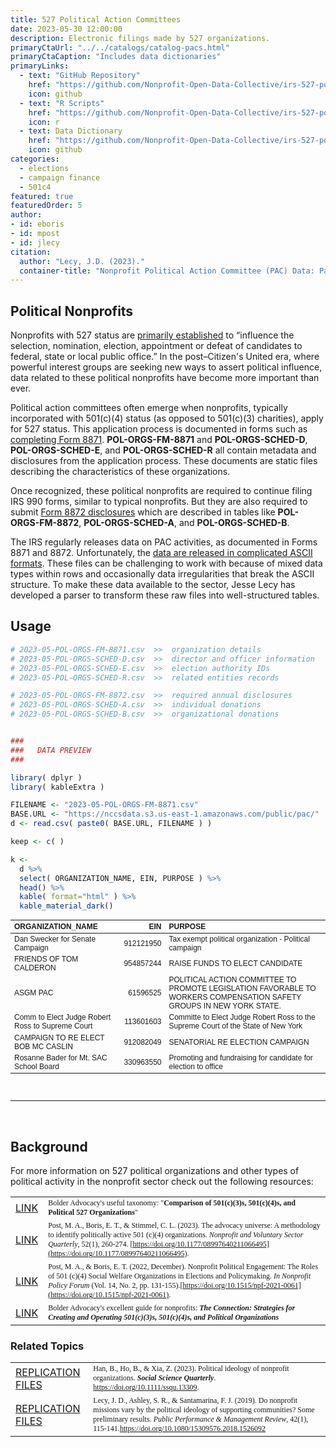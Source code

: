```yaml
---
title: 527 Political Action Committees
date: 2023-05-30 12:00:00
description: Electronic filings made by 527 organizations. 
primaryCtaUrl: "../../catalogs/catalog-pacs.html"
primaryCtaCaption: "Includes data dictionaries"
primaryLinks:
  - text: "GitHub Repository"
    href: "https://github.com/Nonprofit-Open-Data-Collective/irs-527-political-action-committee-disclosures/blob/main/README.md"
    icon: github
  - text: "R Scripts"
    href: "https://github.com/Nonprofit-Open-Data-Collective/irs-527-political-action-committee-disclosures/blob/main/parse-pol-org-disclosures.R"
    icon: r
  - text: Data Dictionary
    href: "https://github.com/Nonprofit-Open-Data-Collective/irs-527-political-action-committee-disclosures/blob/main/data-dictionary.md"
    icon: github
categories:
  - elections
  - campaign finance
  - 501c4
featured: true
featuredOrder: 5
author:
- id: eboris 
- id: mpost
- id: jlecy  
citation: 
  author: "Lecy, J.D. (2023)."
  container-title: "Nonprofit Political Action Committee (PAC) Data: Parsing IRS 8871 and 8872 ASCII Files."
---
```


 

 

## Political Nonprofits

Nonprofits with 527 status are [primarily established](https://www.irs.gov/charities-non-profits/political-organizations) to “influence the selection, nomination, election, appointment or defeat of candidates to federal, state or local public office.”  In the post–Citizen's United era, where powerful interest groups are seeking new ways to assert political influence, data related to these political nonprofits have become more important than ever.

Political action committees often emerge when nonprofits, typically incorporated with 501(c)(4) status (as opposed to 501(c)(3) charities), apply for 527 status. This application process is documented in forms such as [completing Form 8871](https://www.irs.gov/charities-non-profits/political-organizations/political-organization-filing-and-disclosure). **POL-ORGS-FM-8871** and **POL-ORGS-SCHED-D**, **POL-ORGS-SCHED-E**, and **POL-ORGS-SCHED-R** all contain metadata and disclosures from the application process. These documents are static files describing the characteristics of these organizations.

Once recognized, these political nonprofits are required to continue filing IRS 990 forms, similar to typical nonprofits. But they are also required to submit [Form 8872 disclosures](https://www.irs.gov/charities-non-profits/political-organizations/political-organization-filing-and-disclosure) which are described in tables like **POL-ORGS-FM-8872**, **POL-ORGS-SCHED-A**, and **POL-ORGS-SCHED-B**. 

The IRS regularly releases data on PAC activities,  as documented in Forms 8871 and 8872. Unfortunately, the [data are released in complicated ASCII formats](https://forms.irs.gov/app/pod/dataDownload/dataDownload). These files can be challenging to work with because of mixed data types within rows and occasionally data irregularities that break the ASCII structure. To make these data available to the sector, Jesse Lecy has developed a parser to transform these raw files into well-structured tables. 

## Usage

```r
# 2023-05-POL-ORGS-FM-8871.csv  >>  organization details
# 2023-05-POL-ORGS-SCHED-D.csv  >>  director and officer information
# 2023-05-POL-ORGS-SCHED-E.csv  >>  election authority IDs 
# 2023-05-POL-ORGS-SCHED-R.csv  >>  related entities records

# 2023-05-POL-ORGS-FM-8872.csv  >>  required annual disclosures 
# 2023-05-POL-ORGS-SCHED-A.csv  >>  individual donations
# 2023-05-POL-ORGS-SCHED-B.csv  >>  organizational donations 


###
###   DATA PREVIEW
###

library( dplyr )
library( kableExtra )

FILENAME <- "2023-05-POL-ORGS-FM-8871.csv"
BASE.URL <- "https://nccsdata.s3.us-east-1.amazonaws.com/public/pac/"
d <- read.csv( paste0( BASE.URL, FILENAME ) )

keep <- c( )

k <- 
  d %>%
  select( ORGANIZATION_NAME, EIN, PURPOSE ) %>% 
  head() %>%  
  kable( format="html" ) %>%
  kable_material_dark()
```


<table class=" lightable-material-dark" style='font-family: "Source Sans Pro", helvetica, sans-serif; margin-left: auto; margin-right: auto; font-size: 12px'>
 <thead>
  <tr>
   <th style="text-align:left;"> ORGANIZATION_NAME </th>
   <th style="text-align:right;"> EIN </th>
   <th style="text-align:left;"> PURPOSE </th>
  </tr>
 </thead>
<tbody>
  <tr>
   <td style="text-align:left;"> Dan Swecker for Senate Campaign </td>
   <td style="text-align:right;"> 912121950 </td>
   <td style="text-align:left;"> Tax exempt political organization - Political campaign </td>
  </tr>
  <tr>
   <td style="text-align:left;"> FRIENDS OF TOM CALDERON </td>
   <td style="text-align:right;"> 954857244 </td>
   <td style="text-align:left;"> RAISE FUNDS TO ELECT CANDIDATE </td>
  </tr>
  <tr>
   <td style="text-align:left;"> ASGM PAC </td>
   <td style="text-align:right;"> 61596525 </td>
   <td style="text-align:left;"> POLITICAL ACTION COMMITTEE TO PROMOTE LEGISLATION FAVORABLE TO WORKERS COMPENSATION SAFETY GROUPS IN NEW YORK STATE. </td>
  </tr>
  <tr>
   <td style="text-align:left;"> Comm to Elect Judge Robert Ross to Supreme Court </td>
   <td style="text-align:right;"> 113601603 </td>
   <td style="text-align:left;"> Committe to Elect Judge Robert Ross to the Supreme Court of the State of New York </td>
  </tr>
  <tr>
   <td style="text-align:left;"> CAMPAIGN TO RE ELECT BOB  MC CASLIN </td>
   <td style="text-align:right;"> 912082049 </td>
   <td style="text-align:left;"> SENATORIAL RE ELECTION CAMPAIGN </td>
  </tr>
  <tr>
   <td style="text-align:left;"> Rosanne Bader for Mt. SAC School Board </td>
   <td style="text-align:right;"> 330963550 </td>
   <td style="text-align:left;"> Promoting and fundraising for candidate for election to office </td>
  </tr>
</tbody>
</table>


<br>
<hr>
<br>

## Background 

For more information on 527 political organizations and other types of political activity in the nonprofit sector check out the following resources: 

|         |                                                                                          |
|:--------|:-----------------------------------------------------------------------------------------|
| <a class="btn -tertiary " href="https://bolderadvocacy.org/resource/comparison-of-501c3s-501c4s-and-political-527-organizations/"> LINK </a>  | <span style="font-family:Times New Roman; font-size:12;"> Bolder Advocacy's useful taxonomy: "**Comparison of 501(c)(3)s, 501(c)(4)s, and Political 527 Organizations**"  </span>|  
| <a class="btn -tertiary " href="https://journals.sagepub.com/doi/abs/10.1177/08997640211066495"> LINK </a>  | <span style="font-family:Times New Roman; font-size:12;">  Post, M. A., Boris, E. T., & Stimmel, C. L. (2023). The advocacy universe: A methodology to identify politically active 501 (c)(4) organizations. _Nonprofit and Voluntary Sector Quarterly_, 52(1), 260-274. [https://doi.org/10.1177/08997640211066495](https://doi.org/10.1177/08997640211066495). </span>  |    
| <a class="btn -tertiary " href="https://www.degruyter.com/document/doi/10.1515/npf-2021-0061/html"> LINK </a>   | <span style="font-family:Times New Roman; font-size:12;"> Post, M. A., & Boris, E. T. (2022, December). Nonprofit Political Engagement: The Roles of 501 (c)(4) Social Welfare Organizations in Elections and Policymaking. _In Nonprofit Policy Forum_ (Vol. 14, No. 2, pp. 131-155).[https://doi.org/10.1515/npf-2021-0061](https://doi.org/10.1515/npf-2021-0061). </span> |
| <a class="btn -tertiary " href="https://bolderadvocacy.org/resource/the-connection-strategies-for-creating-and-operating-501c3s-501c4s-and-political-organizations/"> LINK </a>  | <span style="font-family:Times New Roman; font-size:12;">  Bolder Advocacy's excellent guide for nonprofits: ***The Connection: Strategies for Creating and Operating 501(c)(3)s, 501(c)(4)s, and Political Organizations*** </span> | 


### Related Topics 

|         |                                                                                          |
|:--------|:-----------------------------------------------------------------------------------------|
| <a class="btn -tertiary " href="https://osf.io/huz3c/"> REPLICATION FILES </a>  |  <span style="font-family:Times New Roman; font-size:12;"> Han, B., Ho, B., & Xia, Z. (2023). Political ideology of nonprofit organizations. ***Social Science Quarterly***. <https://doi.org/10.1111/ssqu.13309>.  </span> |
| <a class="btn -tertiary " href="https://lecy.github.io/political-ideology-of-nonprofits/"> REPLICATION FILES </a>  | <span style="font-family:Times New Roman; font-size:12;"> Lecy, J. D., Ashley, S. R., & Santamarina, F. J. (2019). Do nonprofit missions vary by the political ideology of supporting communities? Some preliminary results. _Public Performance & Management Review_, 42(1), 115-141.<https://doi.org/10.1080/15309576.2018.1526092> </span> |

<br>
<br>
<br>
<br>

